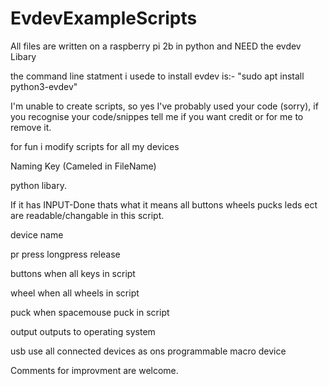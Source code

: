 # EvdevExampleScripts
All files are written on a raspberry pi 2b in python and NEED the evdev Libary 

the command line statment i usede to install evdev is:- "sudo apt install python3-evdev"

I'm unable to create scripts, so yes I've probably used your code (sorry), if you recognise your code/snippes tell me if you want credit or for me to remove it.

for fun i modify scripts for all my devices

Naming Key (Cameled in FileName)

python libary. 

If it has INPUT-Done thats what it means all buttons wheels pucks leds ect are readable/changable in this script.

device name

pr		press longpress release 

buttons 	when all keys in script

wheel		when all wheels in script

puck		when spacemouse puck in script


output		outputs to operating system 

usb		use all connected devices as ons programmable macro device 


Comments for improvment are welcome.
